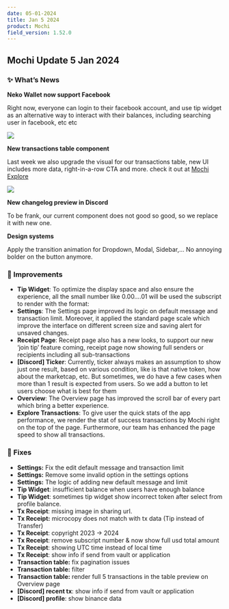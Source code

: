 ```yaml
---
date: 05-01-2024
title: Jan 5 2024
product: Mochi
field_version: 1.52.0
---
```

## Mochi Update 5 Jan 2024

### ✨ What’s News

**Neko Wallet now support Facebook**

Right now, everyone can login to their facebook account, and use tip widget as an alternative way to interact with their balances, including searching user in facebook, etc etc

![](https://i.imgur.com/hvn6kkm.png)

**New transactions table component**

Last week we also upgrade the visual for our transactions table, new UI includes more data, right-in-a-row CTA and more. check it out at [Mochi Explore](https://beta.mochi.gg)

![](https://i.imgur.com/kG8lSbt.png)

**New changelog preview in Discord**

To be frank, our current component does not good so good, so we replace it with new one.

**Design systems**

Apply the transition animation for Dropdown, Modal, Sidebar,… No annoying bolder on the button anymore.

### 💎 Improvements

- **Tip Widget**: To optimize the display space and also ensure the experience, all the small number like 0.00….01 will be used the subscript to render with the format:
- **Settings**: The Settings page improved its logic on default message and transaction limit. Moreover, it applied the standard page scale which improve the interface on different screen size and saving alert for unsaved changes.
- **Receipt Page**: Receipt page also has a new looks, to support our new ‘join tip’ feature coming, receipt page now showing full senders or recipients including all sub-transactions
- **[Discord] Ticker**: Currently, ticker always makes an assumption to show just one result, based on various condition, like is that native token, how about the marketcap, etc. But sometimes, we do have a few cases when more than 1 result is expected from users. So we add a button to let users choose what is best for them
- **Overview**: The Overview page has improved the scroll bar of every part which bring a better experience.
- **Explore Transactions**: To give user the quick stats of the app performance, we render the stat of success transactions by Mochi right on the top of the page. Furthermore, our team has enhanced the page speed to show all transactions.

### 🐛 Fixes

- **Settings:** Fix the edit default message and transaction limit
- **Settings:** Remove some invalid option in the settings options
- **Settings:** The logic of adding new default message and limit
- **Tip Widget**: insufficient balance when users have enough balance
- **Tip Widget**: sometimes tip widget show incorrect token after select from profile balance.
- **Tx Receipt**: missing image in sharing url.
- **Tx Receipt:** microcopy does not match with tx data (Tip instead of Transfer)
- **Tx Receipt**: copyright 2023 → 2024
- **Tx Receipt**: remove subscript number & now show full usd total amount
- **Tx Receipt**: showing UTC time instead of local time
- **Tx Receipt**: show info if send from vault or application
- **Transaction table:** fix pagination issues
- **Transaction table:** filter
- **Transaction table:** render full 5 transactions in the table preview on Overview page
- **[Discord] recent tx**: show info if send from vault or application
- **[Discord] profile**: show binance data
